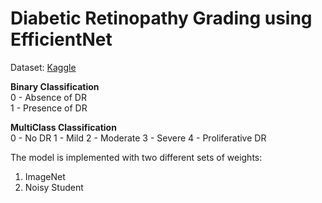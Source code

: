 # Diabetic Retinopathy Grading using EfficientNet 

Dataset: [Kaggle](https://www.kaggle.com/datasets/sovitrath/diabetic-retinopathy-2015-data-colored-resized)

**Binary Classification** <br/>
0 - Absence of DR <br/>
1 - Presence of DR <br/>

**MultiClass Classification** <br/>
0 - No DR
1 - Mild
2 - Moderate
3 - Severe
4 - Proliferative DR


The model is implemented with two different sets of weights:
1. ImageNet
2. Noisy Student 
